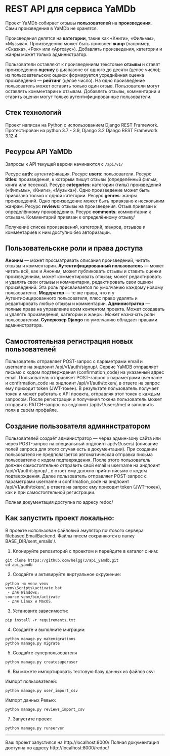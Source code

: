 # REST API для сервиса YaMDb

Проект YaMDb собирает отзывы __пользователей__ на __произведения__. Сами произведения в YaMDb не хранятся.

Произведения делятся на __категории__, такие как «Книги», «Фильмы», «Музыка». Произведению может быть присвоен __жанр__ (например, «Сказка», «Рок» или «Артхаус»). Добавлять произведения, категории и жанры может только администратор.

Пользователи оставляют к произведениям текстовые __отзывы__ и ставят произведению __оценку__ в диапазоне от одного до десяти (целое число); из пользовательских оценок формируется усреднённая оценка произведения — __рейтинг__ (целое число). На одно произведение пользователь может оставить только один отзыв. Пользователи могут оставлять комментарии к отзывам. Добавлять отзывы, комментарии и ставить оценки могут только аутентифицированные пользователи.

## Стек технологий

Проект написан на Python с использованием Django REST Framework. Протестирован на python 3.7 - 3.9, Django 3.2
Django REST Framework 3.12.4.

## Ресурсы API YaMDb

Запросы к API текущей версии начинаются с `/api/v1/`

Ресурс __auth__: аутентификация.
Ресурс __users__: пользователи.
Ресурс __titles__: произведения, к которым пишут отзывы (определённый фильм, книга или песенка).
Ресурс __categories__: категории (типы) произведений («Фильмы», «Книги», «Музыка»). Одно произведение может быть привязано только к одной категории.
Ресурс __genres__: жанры произведений. Одно произведение может быть привязано к нескольким жанрам.
Ресурс __reviews__: отзывы на произведения. Отзыв привязан к определённому произведению.
Ресурс __comments__: комментарии к отзывам. Комментарий привязан к определённому отзыву/

Получение списка произведений, категорий, жанров, отзывов и комментариев к ним доступно без авторизации.

## Пользовательские роли и права доступа

__Аноним__ — может просматривать описания произведений, читать отзывы и комментарии.
__Аутентифицированный пользователь__  — может читать всё, как и Аноним, может публиковать отзывы и ставить оценки произведениям, может комментировать отзывы; может редактировать и удалять свои отзывы и комментарии, редактировать свои оценки произведений. Эта роль присваивается по умолчанию каждому новому пользователю.
__Модератор__ — те же права, что и у Аутентифицированного пользователя, плюс право удалять и редактировать любые отзывы и комментарии.
__Администратор__  — полные права на управление всем контентом проекта. Может создавать и удалять произведения, категории и жанры. Может назначать роли пользователям.
__Суперюзер Django__ по умолчанию обладает правами администратора.

## Самостоятельная регистрация новых пользователей

Пользователь отправляет POST-запрос с параметрами email и username на эндпоинт /api/v1/auth/signup/.
Сервис YaMDB отправляет письмо с кодом подтверждения (confirmation_code) на указанный адрес email.
Пользователь отправляет POST-запрос с параметрами username и confirmation_code на эндпоинт /api/v1/auth/token/, в ответе на запрос ему приходит token (JWT-токен).
В результате пользователь получает токен и может работать с API проекта, отправляя этот токен с каждым запросом. 
После регистрации и получения токена пользователь может отправить PATCH-запрос на эндпоинт /api/v1/users/me/ и заполнить поля в своём профайле.

## Создание пользователя администратором

Пользователей создаёт администратор — через админ-зону сайта или через POST-запрос на специальный эндпоинт api/v1/users/ (описание полей запроса для этого случая есть в документации). При создании пользователя не предполагается автоматическая отправка письма пользователю с кодом подтверждения. 
После этого пользователь должен самостоятельно отправить свой email и username на эндпоинт /api/v1/auth/signup/ , в ответ ему должно прийти письмо с кодом подтверждения.
Далее пользователь отправляет POST-запрос с параметрами username и confirmation_code на эндпоинт /api/v1/auth/token/, в ответе на запрос ему приходит token (JWT-токен), как и при самостоятельной регистрации.

Полная документация доступна по адресу redoc/

## Как запустить проект локально:

В проекте использован файловый эмулятор почтового сервера filebased.EmailBackend. Файлы писем сохраняются в папку BASE_DIR/sent_emails'/.

1) Клонируйте репозиторий с проектом и перейдите в каталог с ним:
```
git clone https://github.com/helgg73/api_yamdb.git
cd api_yamdb
```
2) Создайте и активируйте виртуальное окружение:
```
python -m venv venv
venv\Scripts\activate.bat
 - для Windows;
source venv/bin/activate
 - для Linux и MacOS.
```
3) Установите зависимости:
```
pip install -r requirements.txt
```

4) Создайте и выполните миграции:
```
python manage.py makemigrations
python manage.py migrate
```

5) Создайте суперпользователя
```
python manage.py createsuperuser
```
6) Вы можете импортировать тестовую базу данных из файлов csv:

Импорт пользователей:
```
python manage.py user_import_csv
```
Импорт данных Ревью:
```
python manage.py reviews_import_csv
```

7) Запустите проект:
```
python manage.py runserver
```
__________________________________
Ваш проект запустился на http://localhost:8000/
Полная документация доступна по адресу http://localhost:8000/redoc/
